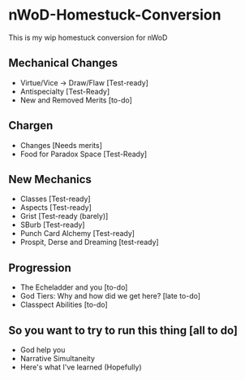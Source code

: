 # nWoD-Homestuck-Conversion
This is my wip homestuck conversion for nWoD

## Mechanical Changes
  - Virtue/Vice -> Draw/Flaw [Test-ready]
  - Antispecialty [Test-Ready]
  - New and Removed Merits [to-do]
## Chargen
  - Changes [Needs merits]
  - Food for Paradox Space [Test-Ready]
## New Mechanics 
  - Classes [Test-ready]
  - Aspects [Test-ready]
  - Grist [Test-ready (barely)]
  - SBurb [Test-ready]
  - Punch Card Alchemy [Test-ready]
  - Prospit, Derse and Dreaming [test-ready]
## Progression
  - The Echeladder and you [to-do]
  - God Tiers: Why and how did we get here? [late to-do]
  - Classpect Abilities [to-do]
## So you want to try to run this thing [all to do]
  - God help you 
  - Narrative Simultaneity
  - Here's what I've learned (Hopefully)
